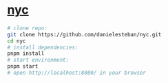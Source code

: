 [nyc](https://github.com/danielesteban/nyc)
==

```bash
# clone repo:
git clone https://github.com/danielesteban/nyc.git
cd nyc
# install dependencies:
pnpm install
# start environment:
pnpm start
# open http://localhost:8080/ in your browser
```
